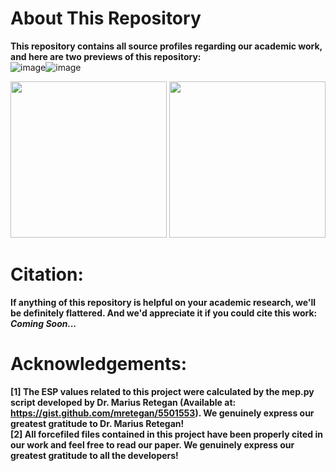 # About This Repository
**This repository contains all source profiles regarding our academic work, and here are two previews of this repository:<br>**
![image](./figures/1.png)![image](./figures/2.png)

<img src="./figures/1.png" height="250" /> <img src="./figures/2.png" height="250" />

# Citation:
**If anything of this repository is helpful on your academic research, we'll be definitely flattered. And we'd appreciate it if you could cite this work:<br>**
***Coming Soon...***

# Acknowledgements:
**[1] The ESP values related to this project were calculated by the mep.py script developed by Dr. Marius Retegan (Available at: https://gist.github.com/mretegan/5501553). We genuinely express our greatest gratitude to Dr. Marius Retegan!<br>**
**[2] All forcefiled files contained in this project have been properly cited in our work and feel free to read our paper. We genuinely express our greatest gratitude to all the developers!<br>**

